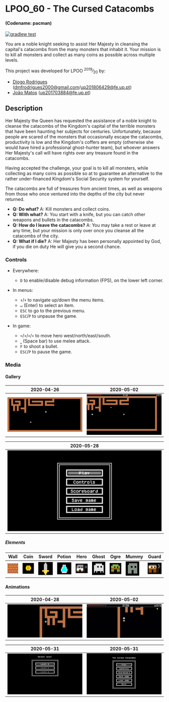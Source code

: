 # LPOO_60 - The Cursed Catacombs
#### (Codename: pacman)

[![gradlew test](https://github.com/FEUP-LPOO/lpoo-2020-g60/workflows/gradlew%20test/badge.svg)](https://feup-lpoo.github.io/lpoo-2020-g60/reports/tests/test/index.html)

You are a noble knight seeking to assist Her Majesty in cleansing the capital's catacombs from the many monsters that inhabit it. Your mission is to kill all monsters and collect as many coins as possible across multiple levels.

This project was developed for LPOO <sup>2019</sup>⁄<sub>20</sub> by:
- [Diogo Rodrigues](https://github.com/dmfrodrigues) ([dmfrodrigues2000@gmail.com](mailto:dmfrodrigues2000@gmail.com)/[up201806429@fe.up.pt](mailto:up201806429@fe.up.pt))
- [João Matos](https://github.com/MechJM) ([up201703884@fe.up.pt](mailto:up201703884@fe.up.pt))

<a name="description"><a/>
## Description

Her Majesty the Queen has requested the assistance of a noble knight to cleanse the catacombs of the Kingdom's capital of the terrible monsters that have been haunting her subjects for centuries. Unfortunately, because people are scared of the monsters that occasionally escape the catacombs, productivity is low and the Kingdom's coffers are empty (otherwise she would have hired a professional ghost-hunter team), but whoever answers Her Majesty's call will have rights over any treasure found in the catacombs.

Having accepted the challenge, your goal is to kill all monsters, while collecting as many coins as possible so at to guarantee an alternative to the rather under-financed Kingdom's Social Security system for yourself.

The catacombs are full of treasures from ancient times, as well as weapons from those who once ventured into the depths of the city but never returned.

- **Q: Do what?** A: Kill monsters and collect coins.
- **Q: With what?** A: You start with a knife, but you can catch other weapons and bullets in the catacombs.
- **Q: How do I leave the catacombs?** A: You may take a rest or leave at any time, but your mission is only over once you cleanse all the catacombs of the city.
- **Q: What if I die?** A: Her Majesty has been personally appointed by God, if you die on duty He will give you a second chance.

<a name="controls"><a/>
### Controls

- Everywhere:
    - `D` to enable/disable debug information (FPS), on the lower left corner.

- In menus:
    - `⬆️`/`⬇️` to navigate up/down the menu items.
    - `↵` (Enter) to select an item.
    - `ESC` to go to the previous menu.
    - `ESC`/`P` to unpause the game.

- In game:
    - `⬅`/`⬆️`/`➡`/`⬇️` to move hero west/north/east/south.
    - `⎵` (Space bar) to use melee attack.
    - `F` to shoot a bullet.
    - `ESC`/`P` to pause the game.

<a name="media"><a/>
### Media

<a name="gallery"><a/>
#### Gallery

| 2020-04-26 | 2020-05-02 |
|------------|------------|
|![2020-04-26-image](docs/images/2020-04-26_21-31-01.png)|![2020-05-02-image](docs/images/2020-05-02_04-43-23.png)|

| 2020-05-28 |
|------------|
| ![](docs/images/2020-05-28_20-12-43.png) |

##### Elements

| Wall | Coin | Sword | Potion | Hero | Ghost | Ogre | Mummy | Guard |
|------|------|-------|---------------|------|-------|------|-------|-------|
| ![wall](docs/images/wall.png) | ![coin](docs/images/coin.png) | ![sword](docs/images/sword.png) | ![potion](docs/images/potion.png) | ![hero](docs/images/hero.png) | ![ghost](docs/images/ghost.png) | ![ogre](docs/images/ogre.png) | ![mummy](docs/images/mummy.png) | ![guard](docs/images/guard.png) |

<a name="animations"><a/>
#### Animations

| 2020-04-28 | 2020-05-02 |
|------------|------------|
|![2020-04-28-animation](docs/images/pacman-20200428-202310.gif)|![2020-04-26-image](docs/images/pacman-20200502-042816.gif)|

| 2020-05-31 | 2020-05-31 |
|------------|------------|
| ![2020-04-26-image](docs/images/pacman-20200531-192912.gif) | ![2020-04-26-image](docs/images/pacman-20200531-193722.gif) |
